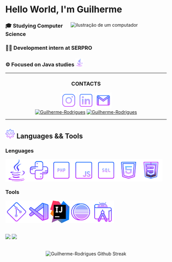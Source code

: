 

<h1>Hello World, I'm Guilherme</h1>

<article class="markdown-body entry-content container-lg f5" itemprop="text"><p dir="auto"><a target="_blank" rel="noopener noreferrer nofollow"><img src="https://camo.githubusercontent.com/7d86c97eec08ba47b5a88e5e70894aafcf829c6bcfcf70a88061650894c25f33/68747470733a2f2f756361726563646e2e636f6d2f33613838633865642d343061642d346162382d383237622d6436633162316135306163652f747970696e672e676966" alt="ilustração de um computador" alt="ilustração de um computador" width="300px" align="right" style="max-width: 100%;">
<h3 align="left" dir="auto"> 
  🎓 <strong>Studying Computer Science</strong>
</h3>
<h3 align="left" dir="auto">
  👨‍💻<strong> Development intern at SERPRO</strong>
</y3>
<h3>⚙️ <strong>Focused on Java studies <img src="https://github.com/Guismx/Images-Icons/blob/main/java-512.png?raw=true" width="25" style="max-width: 100%;" ></strong>
</h3>
  <hr data-sourcepos="29:1-30:0">
<h3 align="center" dir="auto">CONTACTS
</h3>
  
<div display=flex align="center" dir="auto">
     <a href="https://www.instagram.com/guiismx/" rel="nofollow" target="_blank"><img src="https://github.com/Guismx/Images-Icons/blob/main/instagram-512.png?raw=true" width="50" style="max-width: 100%;"></a>
      <a href="https://www.linkedin.com/in/guilhermesmx" rel="nofollow" target="_blank"><img src="https://github.com/Guismx/Images-Icons/blob/main/linkedin-512.png?raw=true" width="50" style="max-width: 100%;"></a>
      <a href="mailto:Guilhermesmx@gmail.com" rel="nofollow" target="_blank"><img src="https://github.com/Guismx/Images-Icons/blob/main/gmail-logo-512.png?raw=true" width="50" style="max-width: 100%;"></a>
</div>

  
<div align="center" dir="auto">
    <a target="_blank" rel="noopener noreferrer nofollow" href="https://camo.githubusercontent.com/1601a8fcf2e15f2da37d0c4d7d99bb54dfa45b51388dc88e0f1e3c30138ba22a/68747470733a2f2f6b6f6d617265762e636f6d2f67687076632f3f757365726e616d653d477569736d78266c6162656c3d56697369746f727326636f6c6f723d364135414344267374796c653d666c6174"><img src="https://camo.githubusercontent.com/1601a8fcf2e15f2da37d0c4d7d99bb54dfa45b51388dc88e0f1e3c30138ba22a/68747470733a2f2f6b6f6d617265762e636f6d2f67687076632f3f757365726e616d653d477569736d78266c6162656c3d56697369746f727326636f6c6f723d364135414344267374796c653d666c6174" alt="Guilherme-Rodrigues" data-canonical-src="https://komarev.com/ghpvc/?username=Guismx&amp;label=Visitors&amp;color=6A5ACD&amp;style=flat" style="max-width: 100%;"></a>
<a target="_blank" rel="noopener noreferrer nofollow" href="https://camo.githubusercontent.com/4447f4761e320cddb58547b32f5ff668a9a3d4e9b595c81580a0893d3cf89ad9/68747470733a2f2f696d672e736869656c64732e696f2f6769746875622f666f6c6c6f776572732f477569736d783f6c6162656c3d466f6c6c6f77657273267374796c653d666c617426636f6c6f723d364135414344"><img src="https://camo.githubusercontent.com/4447f4761e320cddb58547b32f5ff668a9a3d4e9b595c81580a0893d3cf89ad9/68747470733a2f2f696d672e736869656c64732e696f2f6769746875622f666f6c6c6f776572732f477569736d783f6c6162656c3d466f6c6c6f77657273267374796c653d666c617426636f6c6f723d364135414344" alt="Guilherme-Rodrigues" data-canonical-src="https://img.shields.io/github/followers/Guismx?label=Followers&amp;style=flat&amp;color=6A5ACD" style="max-width: 100%;"></a>
</div>

--------------------------------------------------------------------------------------------------------------------------------------------------------------

<h1><img src="https://github.com/Guismx/Images-Icons/blob/main/icons8-development-96.png?raw=true" width="30" style="max-width: 100%;"><strong> Languages && Tools</strong> </h1>

<h3>Lenguages</h3>
<div style="Display: flex">
  <img src="https://github.com/Guismx/Images-Icons/blob/main/java-512.png?raw=true" width="70" style="max-width: 100%;">
  <img src="https://github.com/Guismx/Images-Icons/blob/main/python-512.png?raw=true" width="70" style="max-width: 100%;">  
  <img src="https://github.com/Guismx/Images-Icons/blob/main/php.png?raw=true" width="70" style="max-width: 100%;">
  <img src="https://github.com/Guismx/Images-Icons/blob/main/javascript-512.png?raw=true" width="70" style="max-width: 100%;">
  <img src="https://github.com/Guismx/Images-Icons/blob/main/sql.png?raw=true" width="70" style="max-width: 100%;">
  <img src="https://github.com/Guismx/Images-Icons/blob/main/html.png?raw=true" width="70" style="max-width: 100%;">
  <img src="https://github.com/Guismx/Images-Icons/blob/main/icons8-css-64.png?raw=true" width="70" style="max-width: 100%;">
</div>

<h3>Tools</h3>


<div style="Display: flex">
  <img src="https://github.com/Guismx/Images-Icons/blob/main/icons8-git-512.png?raw=true" width="70" style="max-width: 100%;">
  <img src="https://github.com/Guismx/Images-Icons/blob/main/visual-studio-code-2019-512.png?raw=true" width="70" style="max-width: 100%;">
  <img src="https://github.com/Guismx/Images-Icons/blob/main/intellij-idea-1-logo-png-transparent.png?raw=true" width="60" style="max-width: 100%;">  
  <img src="https://github.com/Guismx/Images-Icons/blob/main/icons8-java-eclipse-512-removebg-preview.png?raw=true" width="70" style="max-width: 100%;">
  <img src="https://github.com/Guismx/Images-Icons/blob/main/android-studio-512.png?raw=true" width="70" style="max-width: 100%;">
</div><br><br>

<div>
  <a href="https://github.com/Guismx" style="color:#5c404000">
    <img width="61%" src="https://github-readme-stats.vercel.app/api?username=Guismx&amp;hide=&amp;count_private=true&amp;bg_color=0D1117&amp;theme=react&amp;hide_border=true&amp;show_icons=true" data-canonical-src="https://github-readme-stats.vercel.app/api?username=Guismx&amp;hide=&amp;count_private=true&amp;bg_color=0D1117&amp;theme=react&amp;hide_border=true&amp;show_icons=true" style="max-width: 100%;">
  </a>
  <a>
     <img width="38.25%" src="https://github-readme-stats.vercel.app/api/top-langs/?username=Guismx&amp;langs_count=10&amp;count_private=true&amp;layout=compact&amp;theme=react&amp;hide_border=true&amp;bg_color=0D1117" data-canonical-src="https://github-readme-stats.vercel.app/api/top-langs/?username=Guismx&amp;langs_count=10&amp;count_private=true&amp;layout=compact&amp;theme=react&amp;hide_border=true&amp;bg_color=4169E1" style="max-width: 100%;">
  </a>
</div><br><br>

<div align="center" dir="auto">
  <a>
    <img width="100%" src="https://github-readme-streak-stats.herokuapp.com/?user=Guismx&show_icons=true&count_private=true&theme=react&hide_border=true&bg_color=0D1117" alt="Guilherme-Rodrigues Github Streak" data-canonical-src="https://github-readme-streak-stats.herokuapp.com/?user=Guismx&amp;show_icons=true&amp;count_private=true&amp;theme=react&amp;hide_border=true&amp;bg_color=0D1117" style="max-width: 100%;">
  </a>
</div>




